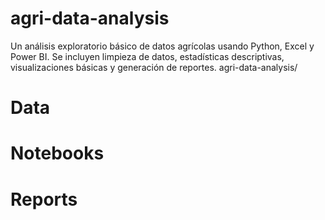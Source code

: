 # agri-data-analysis
Un análisis exploratorio básico de datos agrícolas usando Python, Excel y Power BI. 
Se incluyen limpieza de datos, estadísticas descriptivas, visualizaciones básicas y generación de reportes.
agri-data-analysis/
# Data

# Notebooks

# Reports

